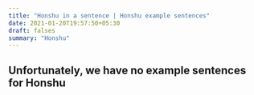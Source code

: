 ```yaml
---
title: "Honshu in a sentence | Honshu example sentences"
date: 2021-01-20T19:57:50+05:30
draft: falses
summary: "Honshu"
---
```

## Unfortunately, we have no example sentences for Honshu                 
